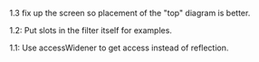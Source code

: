 1.3 fix up the screen so placement of the "top" diagram is better.

1.2: Put slots in the filter itself for examples.

1.1: Use accessWidener to get access instead of reflection.

